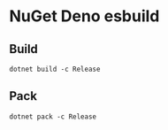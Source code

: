 # NuGet Deno esbuild

## Build

```shell
dotnet build -c Release
```

## Pack

```shell
dotnet pack -c Release
```
